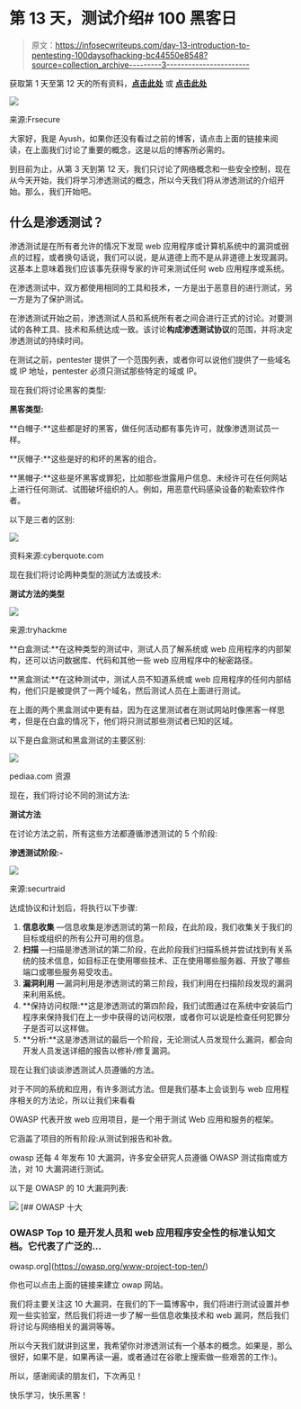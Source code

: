 # 第 13 天，测试介绍# 100 黑客日

> 原文：<https://infosecwriteups.com/day-13-introduction-to-pentesting-100daysofhacking-bc44550e8548?source=collection_archive---------3----------------------->

获取第 1 天至第 12 天的所有资料，[**点击此处**](https://github.com/ayush098-hub/100DaysofHacking) 或 [**点击此处**](https://3xabyt3.medium.com/list/100daysofhacking-challenge-3db6061da4b1)

![](img/77f26e4c48589a119057fb25f5627a04.png)

来源:Frsecure

大家好，我是 Ayush，如果你还没有看过之前的博客，请点击上面的链接来阅读，在上面我们讨论了重要的概念，这是以后的博客所必需的。

到目前为止，从第 3 天到第 12 天，我们只讨论了网络概念和一些安全控制，现在从今天开始，我们将学习渗透测试的概念，所以今天我们将从渗透测试的介绍开始。那么，我们开始吧。

## **什么是渗透测试？**

渗透测试是在所有者允许的情况下发现 web 应用程序或计算机系统中的漏洞或弱点的过程，或者换句话说，我们可以说，是从道德上而不是从非道德上发现漏洞。这基本上意味着我们应该事先获得专家的许可来测试任何 web 应用程序或系统。

在渗透测试中，双方都使用相同的工具和技术，一方是出于恶意目的进行测试，另一方是为了保护测试。

在渗透测试开始之前，渗透测试人员和系统所有者之间会进行正式的讨论。对要测试的各种工具、技术和系统达成一致。该讨论**构成渗透测试协议**的范围，并将决定渗透测试的持续时间。

在测试之前，pentester 提供了一个范围列表，或者你可以说他们提供了一些域名或 IP 地址，pentester 必须只测试那些特定的域或 IP。

现在我们将讨论黑客的类型:

**黑客类型:**

**白帽子:**这些都是好的黑客，做任何活动都有事先许可，就像渗透测试员一样。

**灰帽子:**这些是好的和坏的黑客的组合。

**黑帽子:**这些是坏黑客或罪犯，比如那些泄露用户信息、未经许可在任何网站上进行任何测试、试图破坏组织的人。例如，用恶意代码感染设备的勒索软件作者。

以下是三者的区别:

![](img/fa12222e7ee8b2ef0886e9dbe84543d5.png)

资料来源:cyberquote.com

现在我们将讨论两种类型的测试方法或技术:

**测试方法的类型**

![](img/0027deb109977c1baac771b892fcf372.png)

来源:tryhackme

**白盒测试:**在这种类型的测试中，测试人员了解系统或 web 应用程序的内部架构，还可以访问数据库、代码和其他一些 web 应用程序中的秘密路径。

**黑盒测试:**在这种测试中，测试人员不知道系统或 web 应用程序的任何内部结构，他们只是被提供了一两个域名，然后测试人员在上面进行测试。

在上面的两个黑盒测试中更有益，因为在这里测试者在测试网站时像黑客一样思考，但是在白盒的情况下，他们将只测试那些测试者已知的区域。

以下是白盒测试和黑盒测试的主要区别:

![](img/0a71ff7008f4c562c3475a46abdbba3f.png)

pediaa.com 资源

现在，我们将讨论不同的测试方法:

**测试方法**

在讨论方法之前，所有这些方法都遵循渗透测试的 5 个阶段:

**渗透测试阶段:-**

![](img/7125dc14d69e42bbef9f5b31de2044a2.png)

来源:securtraid

达成协议和计划后，将执行以下步骤:

1.  **信息收集** —信息收集是渗透测试的第一阶段，在此阶段，我们收集关于我们的目标或组织的所有公开可用的信息。
2.  **扫描** —扫描是渗透测试的第二阶段，在此阶段我们扫描系统并尝试找到有关系统的技术信息，如目标正在使用哪些技术、正在使用哪些服务器、开放了哪些端口或哪些服务易受攻击。
3.  **漏洞利用** —漏洞利用是渗透测试的第三阶段，我们利用在扫描阶段发现的漏洞来利用系统。
4.  **保持访问权限:**这是渗透测试的第四阶段，我们试图通过在系统中安装后门程序来保持我们在上一步中获得的访问权限，或者你可以说是检查任何犯罪分子是否可以这样做。
5.  **分析:**这是渗透测试的最后一个阶段，无论测试人员发现什么漏洞，都会向开发人员发送详细的报告以修补/修复漏洞。

现在让我们谈谈渗透测试人员遵循的方法。

对于不同的系统和应用，有许多测试方法。但是我们基本上会谈到与 web 应用程序相关的方法论，所以让我们来看看

OWASP 代表开放 web 应用项目，是一个用于测试 Web 应用和服务的框架。

它涵盖了项目的所有阶段:从测试到报告和补救。

owasp 还每 4 年发布 10 大漏洞，许多安全研究人员遵循 OWASP 测试指南或方法，对 10 大漏洞进行测试。

以下是 OWASP 的 10 大漏洞列表:

![](img/38c06c4f3415f9d41bbde5c68432feb2.png)[](https://owasp.org/www-project-top-ten/) [## OWASP 十大

### OWASP Top 10 是开发人员和 web 应用程序安全性的标准认知文档。它代表了广泛的…

owasp.org](https://owasp.org/www-project-top-ten/) 

你也可以点击上面的链接来建立 owap 网站。

我们将主要关注这 10 大漏洞，在我们的下一篇博客中，我们将进行测试设置并参观一些实验室，然后我们将进一步了解一些信息收集技术和 web 漏洞，然后我们将讨论与网络相关的漏洞等等。

所以今天我们就讲到这里，我希望你对渗透测试有一个基本的概念。如果是，那么很好，如果不是，如果再读一遍，或者通过在谷歌上搜索做一些艰苦的工作:)。

所以，感谢阅读的朋友们，下次再见！

快乐学习，快乐黑客！